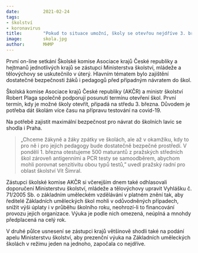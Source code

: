 ```yaml
---
date:         2021-02-24
tags:         
- školství
- koronavirus
title:        "Pokud to situace umožní, školy se otevřou nejdříve 3. března. Sníží se i poplatek za výuku v uměleckých školách"
image: 	      skola.jpg
author:       MHMP
---
```


První on-line setkání Školské komise Asociace krajů České republiky a hejtmanů jednotlivých krajů se zástupci Ministerstva školství, mládeže a tělovýchovy se uskutečnilo v úterý. Hlavním tématem bylo zajištění dostatečné bezpečnosti žáků i pedagogů před případným návratem do škol.

Školská komise Asociace krajů České republiky (AKČR) a ministr školství Robert Plaga společně podporují posunutí termínu otevření škol. První termín, kdy je možné školy otevřít, připadá na středu 3. března. Důvodem je potřeba dát školám více času na přípravu testování na covid-19.

Na potřebě zajistit maximální bezpečnost pro návrat do školních lavic se shodla i Praha. 

> „Chceme žákyně a žáky zpátky ve školách, ale až v okamžiku, kdy to pro ně i pro jejich pedagogy bude dostatečně bezpečné prostředí. V pondělí 1. března otestujeme 500 maturantů z pražských středních škol zároveň antigenními a PCR testy se samoodběrem, abychom mohli porovnat senzitivitu obou typů testů,” uvedl pražský radní pro oblast školství Vít Šimral.

Zástupci školské komise AKČR si včerejším dnem také odhlasovali doporučení Ministerstvu školství, mládeže a tělovýchovy upravit Vyhlášku č. 71/2005 Sb. o základním uměleckém vzdělávání v platném znění tak, aby ředitelé Základních uměleckých škol mohli v odůvodněných případech, snížit výši úplaty i v průběhu školního roku, neohrozí-li to financování provozu jejich organizace. Výuka je podle nich omezená, neúplná a mnohdy předplacená na celý rok.

V druhé půlce usnesení se zástupci krajů většinově shodli také na podání apelu Ministerstvu školství, aby prezenční výuka na Základních uměleckých školách v režimu jeden na jednoho, započala co nejdříve.
